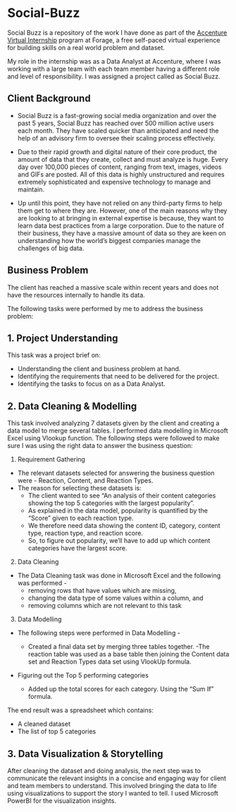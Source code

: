 # Social-Buzz

Social Buzz is a repository of the work I have done as part of the [Accenture Virtual Internship](https://www.theforage.com/virtual-internships/prototype/hzmoNKtzvAzXsEqx8/data-analytics-virtual-experience?forceFastTrackV2=true) program at Forage, a free self-paced virtual experience for building skills on a real world problem and dataset. 

My role in the internship was as a Data Analyst at Accenture, where I was working with a large team with each team member having a different role and level of responsibility. I was assigned a project called as Social Buzz. 
 
## Client Background
* Social Buzz is a fast-growing social media organization and over the past 5 years, Social Buzz has reached over 500 million active users each month. They have scaled quicker than anticipated and need the help of an advisory firm to oversee their scaling process effectively.

* Due to their rapid growth and digital nature of their core product, the amount of data that they create, collect and must analyze is huge. Every day over 100,000 pieces of content, ranging from text, images, videos and GIFs are posted. All of this data is highly unstructured and requires extremely sophisticated and expensive technology to manage and maintain.

* Up until this point, they have not relied on any third-party firms to help them get to where they are. However, one of the main reasons why they are looking to at bringing in external expertise is because, they want to learn data best practices from a large corporation. Due to the nature of their business, they have a massive amount of data so they are keen on understanding how the world’s biggest companies manage the challenges of big data.

## Business Problem
The client has reached a massive scale within recent years and does not have the resources internally to handle its data.

The following tasks were performed by me to address the business problem:
## 1. Project Understanding
This task was a project brief on:
   - Understanding the client and business problem at hand.
   - Identifying the requirements that need to be delivered for the project.
   - Identifying the tasks to focus on as a Data Analyst.
   
## 2. Data Cleaning & Modelling
This task involved analyzing 7 datasets given by the client and creating a data model to merge several tables. I performed data modelling in Microsoft Excel using Vlookup function. The following steps were followed to make sure I was using the right data to answer the business question:
   1) Requirement Gathering
   * The relevant datasets selected for answering the business question were - Reaction, Content, and Reaction Types. 
   * The reason for selecting these datasets is:
      - The client wanted to see “An analysis of their content categories showing the top 5 categories with the largest popularity”.
      - As explained in the data model, popularity is quantified by the “Score” given to each reaction type.
      - We therefore need data showing the content ID, category, content type, reaction type, and reaction score.
      - So, to figure out popularity, we’ll have to add up which content categories have the largest score.

   2) Data Cleaning
   * The Data Cleaning task was done in Microsoft Excel and the following was performed -
      - removing rows that have values which are missing,
      - changing the data type of some values within a column, and
      - removing columns which are not relevant to this task
   
   
   3) Data Modelling
   * The following steps were performed in Data Modelling - 
      - Created a final data set by merging three tables together. 
      -The reaction table was used as a base table then joining the Content data set and Reaction Types data set using VlookUp formula.

   * Figuring out the Top 5 performing categories
      - Added up the total scores for each category. Using the “Sum If” formula.


The end result was a spreadsheet which contains:

- A cleaned dataset
- The list of top 5 categories

## 3. Data Visualization & Storytelling
After cleaning the dataset and doing analysis, the next step was to communicate the relevant insights in a concise and engaging way for client and team members to understand. This involved bringing the data to life using visualizations to support the story I wanted to tell. I used Microsoft PowerBI for the visualization insights.
